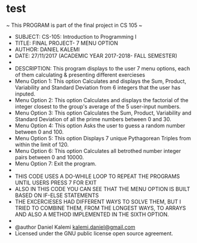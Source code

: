# test
 ~ This PROGRAM is part of the final project in CS 105 ~
 * SUBJECT: CS-105: Introduction to Programming I
 * TITLE: FINAL PROJECT- 7 MENU OPTION
 * AUTHOR: DANIEL KALEMI
 * DATE: 27/11/2017   (ACADEMIC YEAR 2017-2018- FALL SEMESTER)
 * 
 * DESCRIPTION: This program displays to the user 7 menu options, each of them calculating & presenting different exercieses
 * Menu Option 1:  This option Calculates and displays the Sum, Product, Variability and Standard Deviation from 6 integers that the user has inputed.
 * Menu Option 2:  This option Calculates and displays the factorial of the integer closest to the group's average of the 5 user-input numbers.
 * Menu Option 3:  This option Calculates the Sum, Product, Variability and Standard Deviation of all the prime numbers between 0 and 30.
 * Menu Option 4:  This option Asks the user to guess a random number between 0 and 100.
 * Menu Option 5:  This option Displays 7 unique Pythagorean Triples from within the limit of 120.
 * Menu Option 6:  This option Calculates all betrothed number integer pairs between 0 and 10000.
 * Menu Option 7:  Exit the program.
 * 
 * THIS CODE USES A DO-WHILE LOOP TO REPEAT THE PROGRAMS UNTIL USERS PRESS 7 FOR EXIT
 * ALSO IN THIS CODE YOU CAN SEE THAT THE MENU OPTION IS BUILT BASED ON IF-ELSE STATEMENTS
 * THE EXCERCIESES HAD DIFFERENT WAYS TO SOLVE THEM, BUT I TRIED TO COMBINE THEM, FROM THE LONGEST WAYS, TO ARRAYS AND ALSO A METHOD IMPLEMENTED IN THE SIXTH OPTION.
 * 
 * @author Daniel Kalemi kalemi.daniel@gmail.com
 *  Licensed under the GNU public license open source agreement.

